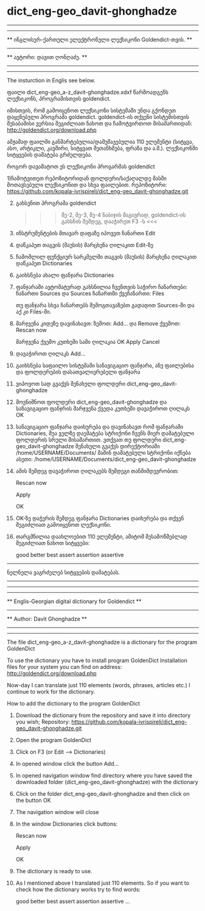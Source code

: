 # dict_eng-geo_davit-ghonghadze

*************************************************************
**                                                         **
** ინგლისურ-ქართული ელექტრონული ლექსიკონი Goldendict-თვის. **
**                                                         **
** ავტორი: დავით ღონღაძე.                                  **
**                                                         **
*************************************************************

The insturction in Englis see below.

ფაილი dict_eng-geo_a-z_davit-ghonghadze.xdxf წარმოადგენს ლექსიკონს, პროგრამისთვის goldendict.

იმისთვის, რომ გამოიყენოთ ლექსიკონი სისტემაში უნდა გქონდეთ დაყენებული პროგრამა goldendict.
goldendict-ის თქვენი სისტემისთვის შესაბამისი ვერსია შეგიძლიათ ნახოთ და ჩამოტვირთოთ მისამართიდან:
http://goldendict.org/download.php

ამჟამად ფაილში განმარტებულია/დამუშავებულია 110 ელემენტი (სიტყვა, ასო, არტიკლი, კავშირი, სიტყვათ შეთანხმება, ფრაზა და ა.შ.).
ლექსიკონში სიტყვების დამატება გრძელდება.

როგორ დავამატოთ ეს ლექსიკონი პროგარმას goldendict

1)ჩამოტვითეთ რეპოზიტორიდან ფოლდერი/საქაღალდე მასში მოთავსებული ლექსიკონით და სხვა ფაილებით.
    რეპოზიტორი:
    https://github.com/kopala-ivrispireli/dict_eng-geo_davit-ghonghadze.git

2) გახსენით პროგრამა goldendict

    >>> მე-2, მე-3, მე-4 ნაბიჯის მაგივრად, goldendict-ის გახსნის შემდეგ, დააჭირეთ F3 -ს <<<

3) ინსტრუმენტების მთავარ დაფაზე იპოვეთ ჩანართი Edit

4) დაწკაპეთ თაგვის (მაუსის) მარცხენა ღილაკით Edit-ზე

5) ჩამოშლილ ფუნქციურ სარკმელში თაგვის (მაუსის) მარცხენა ღილაკით დაწკაპეთ Dictionaries



6) გაიხსნება ახალი ფანჯარა Dictionaries

7) ფანჯარაში ავტომატურად გახსნილია ჩვენთვის საჭირო ჩანართები:
    ჩანართი Sources
    და Sources ჩანართში ქვეჩანართი: Files
    
    თუ ფანჯარა სხვა ჩანართებს შემოგთავაზებთ გადადით Sources-ში და აქ კი Files-ში.
    
8) მარჯვენა კიდეზე დავინახავთ:
    ზემოთ: Add... და Remove
    ქვემოთ: Rescan now
    
   მარჯვენა ქვემო კუთხეში სამი ღილაკია
   OK
   Apply
   Cancel
   
9) დავაჭიროთ ღილაკს Add...

10) გაიხსნება საფაილო სისტემაში სანავიგაციო ფანჯარა, ანუ ფაილებისა და ფოლდერების დასათვალიერებელი ფანჯარა

11) ვიპოვოთ სად გვაქვს შენახული ფოლდერი dict_eng-geo_davit-ghonghadze

12) მოვნიშნოთ ფოლდერი dict_eng-geo_davit-ghonghadze და სანავიგაციო ფანჯრის მარჯვენა ქვედა კუთხეში დავაჭიროთ ღილაკს OK

13) სანავიგაციო ფანჯარა დაიხურება და დავინახავთ რომ ფანჯარაში Dictionaries, შუა ველზე დაემატება სტრიქონი ჩვენს მიერ დამატებული ფოლდერის სრული მისამართით.
    ვთქვათ თუ ფოლდერი dict_eng-geo_davit-ghonghadze შენახული გვაქვს დირექტორიაში /home/USERNAME/Documents/
    მაშინ დამატებული სტრიქონი იქნება ასეთი:
    /home/USERNAME/Documents/dict_eng-geo_davit-ghonghadze

14) ამის შემდეგ დავაჭიროთ ღილაკებს შემდეგი თანმიმდევრობით:
    
    Rescan now
    
    Apply
    
    OK
    
15) OK-ზე დაჭერის შემდეგ ფანჯარა Dictionaries დაიხურება და თქვენ შეგიძლიათ გამოიყენოთ ლექსიკონი.

16) თარგმნილია დაახლოებით 110 ელემენტი, ამიტომ შესამოწმებლად შეგიძლიათ ნახოთ სიტყვები:
    
    good
    better
    best
    assert
    assertion
    assertive
    
    
    
----------------------------------------
    
ნელნელა ვაგრძელებ სიტყვების დამატებას.

----------------------------------------




*************************************************************
**                                                         **
** Englis-Georgian digital dictionary for Goldendict       **
**                                                         **
** Author: Davit Ghonghadze                                **
**                                                         **
*************************************************************

The file dict_eng-geo_a-z_davit-ghonghadze is a dictionary for the program GoldenDict

To use the dictionary you have to install program GoldenDict
Installation files for your system you can find on address:
http://goldendict.org/download.php

Now-day I can translate just 110 elements (words, phrases, articles etc.)
I continue to work for the dictionary.

How to add the dictionary to the program GoldenDict

1. Download the dictionary from the repository and save it into directory you wish;
    Repository:
    https://github.com/kopala-ivrispireli/dict_eng-geo_davit-ghonghadze.git

2. Open the program GoldenDict

3. Click on F3 (or Edit --> Dictionaries)

4. In opened window click the button Add...

5. In opened navigation window find directory where you have saved the downloaded folder (dict_eng-geo_davit-ghonghadze) with the dictionary

6. Click on the folder dict_eng-geo_davit-ghonghadze and then click on the button OK

7. The navigation window will close

8. In the window Dictionaries click buttons:

    Rescan now
    
    Apply
    
    OK
    
9. The dictionary is ready to use.

10. As I mentioned above I translated just 110 elements.
    So if you want to check how the dictionary works try to find words:
    
    good
    better
    best
    assert
    assertion
    assertive
    ...
